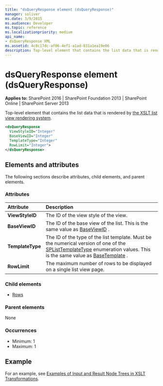 ```yaml
---
title: "dsQueryResponse element (dsQueryResponse)"
manager: soliver
ms.date: 3/9/2015
ms.audience: Developer
ms.topic: reference
ms.localizationpriority: medium
api_name:
- dsQueryResponse XML
ms.assetid: 4c8c17dc-af06-4ef1-a1ad-831a1ea19e06
description: Top-level element that contains the list data that is rendered by the XSLT list view rendering system.
---
```


# dsQueryResponse element (dsQueryResponse)

**Applies to:** SharePoint 2016 | SharePoint Foundation 2013 | SharePoint Online | SharePoint Server 2013

Top-level element that contains the list data that is rendered by [the XSLT list view rendering system](https://msdn.microsoft.com/library/7c1e0b6f-f53f-4379-a2b3-fbbaf2e00593%28Office.15%29.aspx).

```XML
<dsQueryResponse
  ViewStyleID="Integer"
  BaseViewID="Integer"
  TemplateType="Integer"
  RowLimit="Integer">
</dsQueryResponse>
```

## Elements and attributes

The following sections describe attributes, child elements, and parent elements.

### Attributes

|**Attribute**|**Description**|
|:-----|:-----|
|**ViewStyleID** <br/> |The ID of the view style of the view.  <br/> |
|**BaseViewID** <br/> |The ID of the base view of the list. This is the same value as [BaseViewID](https://msdn.microsoft.com/library/Microsoft.SharePoint.SPView.BaseViewID.aspx) .  <br/> |
|**TemplateType** <br/> |The ID of the type of the list template. Must be the numerical version of one of the [SPListTemplateType](https://msdn.microsoft.com/library/Microsoft.SharePoint.SPListTemplateType.aspx) enumeration values. This is the same value as [BaseTemplate](https://msdn.microsoft.com/library/Microsoft.SharePoint.SPList.BaseTemplate.aspx) .  <br/> |
|**RowLimit** <br/> |The maximum number of rows to be displayed on a single list view page.  <br/> |

### Child elements

- [Rows](rows-dsqueryresponse.md)

### Parent elements

None

### Occurrences

- Minimum: 1
- Maximum: 1

## Example

For an example, see [Examples of Input and Result Node Trees in XSLT Transformations](https://msdn.microsoft.com/library/cbe88144-25ac-4cd2-8f2a-50e8c271c6ae%28Office.15%29.aspx).
